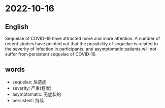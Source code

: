 # 2022-10-16

## English
Sequelae of COVID-19 have attracted more
and more attention. A number of recent
studies have pointed out that the
possibility of sequelae is related to the 
severity of infection in participants, and 
asymptomatic patients will not suffer from
persistent sequelae of COVID-19.


## words
* sequelae: 后遗症
* severity: 严重(程度)
* asymptomatic: 无症状的
* persistent: 持续
